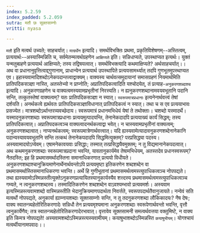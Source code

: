 ```yaml
---
index: 5.2.59
index_padded: 5.2.059
sutra: मतौ छः सूक्तसाम्नोः
vritti: nyasa

---
```

`मतौ` इति मत्वर्थ उच्यते; साहचर्यात्। `मत्वर्थेन` इत्यादि। समर्थविभक्तिः प्रथमा, प्रकृतिविशेषणम्--अस्तित्वम्, प्रत्ययार्थः--अस्यास्मिन्निति च, सर्वमेतन्मत्वर्थग्रहणेन `आक्षिप्यते` इति। सन्निधाप्यते, उपस्थाप्यत इत्यर्थः। युक्तं यन्मतुब्ग्रहणे प्रत्ययार्थ आक्षिप्यते; तस्य तद्विषयत्वात्। समर्थविभक्त्यादि कथमाक्षिप्यते? अर्थसाहचर्यात्।।
अथ वा प्रधानानुवृत्तित्वाद्द्गुणानाम्, प्राधान्येन प्रत्ययार्थ उपस्थापिते प्रत्ययसामर्थ्यात् तदपि गुणभूतमुपस्थाप्यत एव। इहास्यवामादिशब्दोऽनेकपदान्तत्वाद्वाक्यम्। वाक्यस्य चार्थवत्समुदायानां समासग्रहणं नियमार्थमिति प्रातिपदिकसञ्ज्ञा नास्ति, अतस्तेभ्यो न प्राप्नोति; अप्रातिपदिकत्वादिति यश्चोदयेत्, तं प्रत्याह-`अनुकरणशब्दाश्च` इत्यादि। अनुकरणग्रहणेन च वाक्यत्वमस्यवामप्रभृतीनां निरस्यति। न ह्यनुकरणशब्दानामवयवभूतानि पदानि सन्ति, तत्कुतस्तेषां वाक्यत्वम्? यतः प्रातिपदिकसञ्ज्ञा न स्यात्। `स्वरूपमात्रप्रधानाः` इत्यनेनार्थवत्त्वं तेषां दर्शयति। अनर्थकत्वे ह्यर्थवतः प्रातिपदिकसञ्ज्ञाविधानात् प्रातिपदिकत्वं न स्यात्। तथा च स एव प्रत्ययाभावः प्रसज्येत। मात्रशब्दोऽर्थान्तरव्यवच्छेदाय। स्वरूपमात्रं प्रधानमभिधेयं येषां ते तथोक्ताः। चशब्दो यस्मादर्थे। यस्मादनुकरणशब्दाः स्वरूपमात्रप्रधानाः प्रत्ययमुत्पादयन्ति, तेनानेकदादपि प्रत्ययाख्यं कार्यं सिद्धम्; तस्य प्रातिपदिकत्वात्। अप्रातिपदकत्वञ्च वाक्यत्वादनर्थकत्वाद्वा भवेत्। न चास्यवामप्रभृतीनां वाक्यत्वम्; अनुकरणशब्दत्वात्। नाप्यनर्थकत्वम्; स्वरूपमात्रेणार्थवत्त्वात्। यदि ह्यस्यवामेत्यादावनुकरणशब्देनानेकानि पदान्यस्यावयवभूतानि सन्ति तत्कथं तेनानेकपदादपि सिद्धमित्युक्तम्? परप्रसिद्ध्या पदस्य। अस्यवामादयोऽप्येवम्। एषामनेकावयवाः प्रसिद्धाः; तस्मात् तत्प्रसिद्ध्यैवमुक्तम्; न तु विद्यमानानेकपदत्वात्।
अथ कथमनुकरणशब्दाः स्वरूपमात्रप्रदाना भवन्ति, यावतानुकार्यमेव तेषामभिधेयम्, अतस्तदेव प्रधानस्वरूपम्? नैतदस्ति; इह हि प्रथमासमर्थादस्तिना समानाधिकरणात् प्रत्ययो विधीयते। अनुकरणशब्दाश्चानुक्रियमाणेनार्थेनार्थवन्तोऽपि प्रत्यवमृष्टा इतिकरणेन शब्दशब्देन वा प्रथमासमर्थास्तिसमानाधिकरणा भवन्ति। अर्थे हि गुणीभूतानां प्रथमासमर्थत्वमस्त्युपाधिकत्वञ्च नोपपद्यते। तथा ह्यस्यवामोऽस्मिन्नस्तीत्युक्तेऽनुकरणप्रत्यायितस्यानुकार्यस्यैव शत्त्दस्य प्रथमासमर्थत्वमस्त्युपाधिकत्वञ्च गम्यते, न त्वनुकरणशब्दस्य। तस्मादितिकरणेन शब्दशब्देन वाऽवश्यम्भावो प्रत्यवमर्शः। अस्यवाम इत्यस्मिन्नस्त्यवामशब्दो वास्मिन्नस्तीति भेदानुक्रियमाणपदार्थता निवर्त्तते, स्वरूपपदार्थतैवानुजायते। नन्वेवं सति मत्वर्थो नोपपद्यते, अनुकार्या ह्याम्नायशब्दाः सूक्तसाम्नोः सन्ति, न तु तदनुकरणशब्दा लौकिकादयः? नैष देषः; वाक्य स्वातन्त्र्यहेतोरितिकरणादेः सन्निधौ तेन प्रत्यवमृश्यमाना अनुकरणशब्दाः स्वरूपेणार्थवन्तो भवन्ति, वृत्तौ त्वनुकार्येणैव; तत्र स्वातन्त्र्यहेतोरितिकरणादेरभावात्। वृत्तावेव सूक्तसामनी समत्वर्थवत्तया वक्तुमिष्टे, न वाक्य इति किमत्र नोपपद्यते! अस्यवामशब्दोऽस्मिन्नस्त्यस्यवामीयम्। कयाषुभाशब्दोऽस्मिन्नस्ति `कयाषुभीयम्`। योगश्चायं मत्वर्थीयानामपवादः।।
